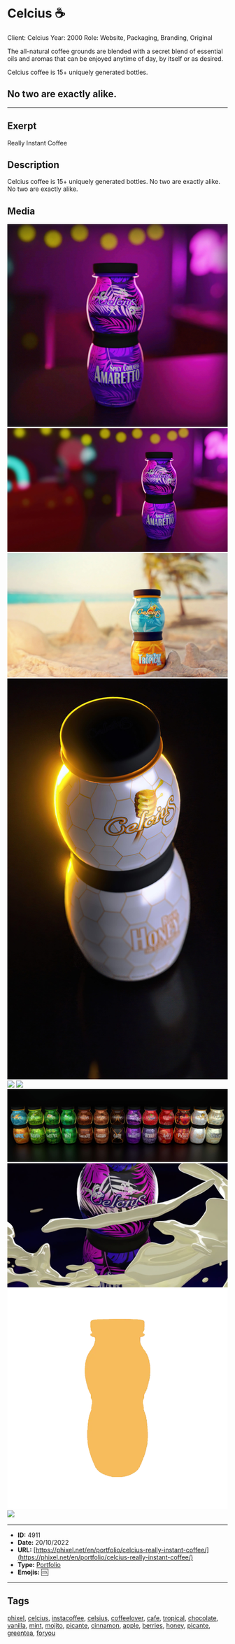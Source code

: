 # Celcius ☕
Client: Celcius
Year: 2000
Role: Website, Packaging, Branding, Original

The all-natural coffee grounds are blended with a secret blend of essential oils and aromas that can be enjoyed anytime of day, by itself or as desired.

Celcius coffee is 15+ uniquely generated bottles.
## No two are exactly alike.
------------
## Exerpt
Really Instant Coffee
## Description
Celcius coffee is 15+ uniquely generated bottles. No two are exactly alike. No two are exactly alike.
## Media
<img src="media/55fc1a70/celcius-bar-cut.jpg">
<img src="media/80c68221/celcius-bar.jpg">
<img src="media/598748d7/celcius-beach.jpg">
<img src="media/cfd24a62/celcius-honey.jpg">
<img src="media/ec9841eb/celcius-morning-cut.jpg">
<img src="media/3f7aaecf/celcius-morning.jpg">
<img src="media/0ac38715/all.jpg">
<img src="media/7bd3a6aa/amaretto.jpg">
<img src="media/f713f605/loading.webp">
<img src="media/8f5d4105/presentation.mp4">

------------
- **ID:** 4911
- **Date:** 20/10/2022
- **URL:** [https://phixel.net/en/portfolio/celcius-really-instant-coffee/](https://phixel.net/en/portfolio/celcius-really-instant-coffee/)
- **Type:** [Portfolio](#portfolio)
- **Emojis:** 🆒

------------
## Tags
[phixel](#phixel), [celcius](#celcius), [instacoffee](#instacoffee), [celsius](#celsius), [coffeelover](#coffeelover), [cafe](#cafe), [tropical](#tropical), [chocolate](#chocolate), [vanilla](#vanilla), [mint](#mint), [mojito](#mojito), [picante](#picante), [cinnamon](#cinnamon), [apple](#apple), [berries](#berries), [honey](#honey), [picante](#picante), [greentea](#greentea), [foryou](#foryou)
